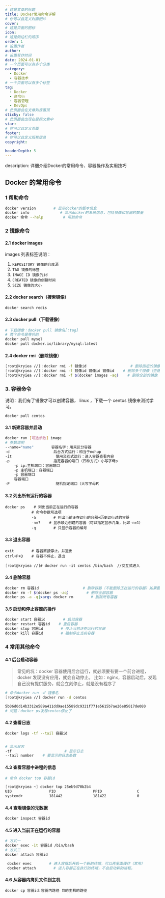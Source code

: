 ```yaml
---
# 这是文章的标题
title: Docker常用命令详解
# 你可以自定义封面图片
cover: 
# 这是页面的图标
icon: 
# 这是侧边栏的顺序
order: 1
# 设置作者
author: 
# 设置写作时间
date: 2024-01-01
# 一个页面可以有多个分类
category:
  - Docker
  - 容器技术
# 一个页面可以有多个标签
tag:
  - Docker
  - 命令行
  - 容器管理
  - DevOps
# 此页面会在文章列表置顶
sticky: false
# 此页面会出现在星标文章中
star: 
# 你可以自定义页脚
footer: 
# 你可以自定义版权信息
copyright: 

headerDepth: 5
---
```


description: 详细介绍Docker的常用命令、容器操作及实用技巧

<!-- more -->

## Docker 的常用命令

### 1 帮助命令

```bash
docker version        # 显示docker的版本信息
docker info              # 显示docker的系统信息，包括镜像和容器的数量
docker 命令 --help         # 帮助命令
```

### 2 镜像命令

#### 2.1 docker images

images 列表标签说明：

1. `REPOSITORY 镜像的仓库源`
2. `TAG 镜像的标签`
3. `IMAGE ID 镜像的id`
4. `CREATED 镜像的创建时间`
5. `SIZE 镜像的大小`

#### 2.2 docker search（搜索镜像）

```bash
docker search redis
```

#### 2.3 docker pull（下载镜像）

```bash
# 下载镜像：docker pull 镜像名[:tag]
# 两个命令是等价的
docker pull mysql
docker pull docker.io/library/mysql:latest
```

#### 2.4 docker rmi（删除镜像）

```bash
[root@kryiea //]：docker rmi -f 镜像id                    # 删除指定的镜像
[root@kryiea //]：docker rmi -f 镜像id 镜像id 镜像id    # 删除多个镜像（空格分隔）
[root@kryiea //]：docker rmi -f $(docker images -aq)    # 删除全部的镜像
```

### 3. 容器命令

说明：我们有了镜像才可以创建容器， linux ，下载一个 centos 镜像来测试学习。

```
docker pull centos
```

#### 3.1 新建容器并启动

```bash
docker run [可选参数] image
# 参数说明
--name="name"        容器名字：用来区分容器
-d                    后台方式运行：相当于nohup
-it                    使用交互式运行：进入容器查看内容
-p                    指定容器的端口（四种方式）小写字母p
    -p ip:主机端口：容器端口
    -p 主机端口：容器端口
    -p 容器端口
    容器端口
-P                     随机指定端口（大写字母P）
```

#### 3.2 列出所有运行的容器

```
docker ps    # 列出当前正在运行的容器
            # 命令参数可选项
            -a        # 列出当前正在运行的容器+历史运行过的容器
            -n=?    # 显示最近创建的容器（可以指定显示几条，比如-n=1）
            -q        # 只显示容器的编号
```

#### 3.3 退出容器

```
exit        # 容器直接停止，并退出
ctrl+P+Q    # 容器不停止，退出

[root@kryiea //]# docker run -it centos /bin/bash  //交互式进入
```

#### 3.4 删除容器

```bash
docker rm 容器id                    # 删除容器（不能删除正在运行的容器）如果要强制删除：docker rm -f 容器id
docker rm -f $(docker ps -aq)        # 删除全部容器
docker ps -a -q|xargs docker rm        # 删除所有容器
```

#### 3.5 启动和停止容器的操作

```bash
docker start 容器id        # 启动容器
docker restart 容器id    # 重启容器
docker stop 容器id        # 停止当前正在运行的容器
docker kill 容器id        # 强制停止当前容器
```

### 4 常用其他命令

#### 4.1 后台启动容器


> 常见的坑：docker 容器使用后台运行，就必须要有要一个前台进程，docker 发现没有应用，就会自动停止。
比如：nginx，容器启动后，发现自己没有提供服务，就会立刻停止，就是没有程序了

```bash
# 命令docker run -d 镜像名
[root@kryiea //] docker run -d centos

5b06d0d14b3312e589a411dd9ae15589dc9321f771e5615b7ae26e85017de080
# 问题：docker ps发现centos停止了
```

#### 4.2 查看日志

```bash
docker logs -tf --tail 容器id


# 显示日志
-tf                        # 显示日志
--tail number    # 要显示的日志条数
```

#### 4.3 查看容器中进程的信息

```bash
# 命令 docker top 容器id 

[root@kryiea ~] docker top 25eb9d70b2b4
UID                 PID                 PPID                C                   STIME               TTY                 TIME                CMD
systemd+            181442              181422              0                   09:47               ?                   00:00:00            redis-server *:6379
```

#### 4.4 查看镜像的元数据

```bash
docker inspect 容器id
```

#### 4.5 进入当前正在运行的容器

```bash
# 方式一
docker exec -it 容器id /bin/bash
# 方式二
docker attach 容器id

 docker exec        # 进入容器后开启一个新的终端，可以再里面操作（常用）
 docker attach        # 进入容器正在执行的终端，不会启动新的进程。
```

#### 4.6 从容器内拷贝文件到主机

```bash
docker cp 容器id:容器内路径 目的主机的路径
```
